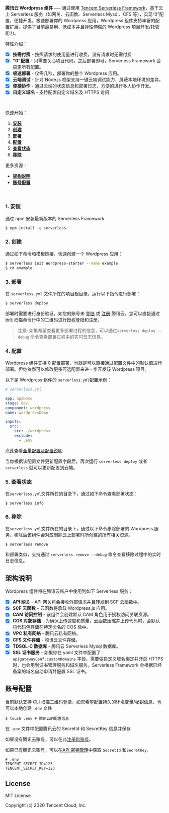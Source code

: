 **腾讯云 Wordpress 组件** ⎯⎯⎯ 通过使用 [Tencent Serverless Framework](https://github.com/serverless/components/tree/cloud)，基于云上 Serverless 服务（如网关、云函数、Serverless Mysql、CFS 等），实现“0”配置，便捷开发，极速部署你的 Wordpress 应用，Wordpress 组件支持丰富的配置扩展，提供了目前最易用、低成本并且弹性伸缩的 Wordpress 项目开发/托管能力。
<br/>

特性介绍：

- [x] **按需付费** - 按照请求的使用量进行收费，没有请求时无需付费
- [x] **"0"配置** - 只需要关心项目代码，之后部署即可，Serverless Framework 会搞定所有配置。
- [x] **极速部署** - 仅需几秒，部署你的整个 Wordpress 应用。
- [x] **云端调试** - 针对 Node.js 框架支持一键云端调试能力，屏蔽本地环境的差异。
- [x] **便捷协作** - 通过云端的状态信息和部署日志，方便的进行多人协作开发。
- [x] **自定义域名** - 支持配置自定义域名及 HTTPS 访问

<br/>

快速开始：

1. [**安装**](#1-安装)
2. [**创建**](#2-创建)
3. [**部署**](#3-部署)
4. [**配置**](#4-配置)
5. [**查看状态**](#6-查看状态)
6. [**移除**](#7-移除)

更多资源：

- [**架构说明**](#架构说明)
- [**账号配置**](#账号配置)

&nbsp;

### 1. 安装

通过 npm 安装最新版本的 Serverless Framework

```bash
$ npm install -g serverless
```

### 2. 创建

通过如下命令和模板链接，快速创建一个 Wordpress 应用：

```bash
$ serverless init Wordpress-starter --name example
$ cd example
```

### 3. 部署

在 `serverless.yml` 文件所在的项目根目录，运行以下指令进行部署：

```bash
$ serverless deploy
```

部署时需要进行身份验证，如您的账号未 [登陆](https://cloud.tencent.com/login) 或 [注册](https://cloud.tencent.com/register) 腾讯云，您可以直接通过 `微信` 扫描命令行中的二维码进行授权登陆和注册。

> 注意: 如果希望查看更多部署过程的信息，可以通过`serverless deploy --debug` 命令查看部署过程中的实时日志信息。

### 4. 配置

Wordpress 组件支持 0 配置部署，也就是可以直接通过配置文件中的默认值进行部署。但你依然可以修改更多可选配置来进一步开发该 Wordpress 项目。

以下是 Wordpress 组件的 `serverless.yml`配置示例：

```yml
# serverless.yml

app: appDemo
stage: dev
component: wordpress
name: wordpressDemo

inputs:
  src:
    src: ./wordpress
    exclude:
      - .env
```

点此查看[全量配置及配置说明](https://github.com/serverless-components/tencent-wordpress/tree/master/docs/configure.md)

当你根据该配置文件更新配置字段后，再次运行 `serverless deploy` 或者 `serverless` 就可以更新配置到云端。

### 5. 查看状态

在`serverless.yml`文件所在的目录下，通过如下命令查看部署状态：

```
$ serverless info
```

### 6. 移除

在`serverless.yml`文件所在的目录下，通过以下命令移除部署的 Wordpress 服务。移除后该组件会对应删除云上部署时所创建的所有相关资源。

```
$ serverless remove
```

和部署类似，支持通过 `serverless remove --debug` 命令查看移除过程中的实时日志信息。

## 架构说明

Wordpress 组件将在腾讯云账户中使用到如下 Serverless 服务：

- [x] **API 网关** - API 网关将会接收外部请求并且转发到 SCF 云函数中。
- [x] **SCF 云函数** - 云函数将承载 Wordpress.js 应用。
- [x] **CAM 访问控制** - 该组件会创建默认 CAM 角色用于授权访问关联资源。
- [x] **COS 对象存储** - 为确保上传速度和质量，云函数压缩并上传代码时，会默认将代码包存储在特定命名的 COS 桶中。
- [x] **VPC 私有网络** - 腾讯云私有网络。
- [x] **CFS 文件存储** - 腾讯云文件存储。
- [x] **TDSQL-C 数据库** - 腾讯云 Serverless Mysql 数据库。
- [x] **SSL 证书服务** - 如果你在 yaml 文件中配置了 `apigatewayConf.customDomains` 字段，需要做自定义域名绑定并开启 HTTPS 时，也会用到证书管理服务和域名服务。Serverless Framework 会根据已经备案的域名自动申请并配置 SSL 证书。

## 账号配置

当前默认支持 CLI 扫描二维码登录，如您希望配置持久的环境变量/秘钥信息，也可以本地创建 `.env` 文件

```console
$ touch .env # 腾讯云的配置信息
```

在 `.env` 文件中配置腾讯云的 SecretId 和 SecretKey 信息并保存

如果没有腾讯云账号，可以在此[注册新账号](https://cloud.tencent.com/register)。

如果已有腾讯云账号，可以在[API 密钥管理](https://console.cloud.tencent.com/cam/capi)中获取 `SecretId` 和`SecretKey`.

```
# .env
TENCENT_SECRET_ID=123
TENCENT_SECRET_KEY=123
```

## License

MIT License

Copyright (c) 2020 Tencent Cloud, Inc.
